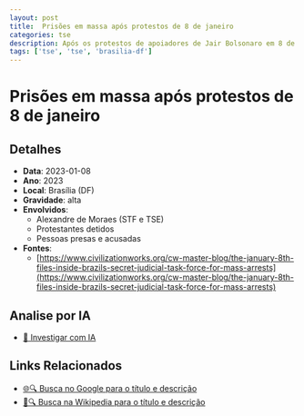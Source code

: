 ```yaml
---
layout: post
title:  Prisões em massa após protestos de 8 de janeiro
categories: tse
description: Após os protestos de apoiadores de Jair Bolsonaro em 8 de janeiro, foram realizadas prisões em massa com acusações severas como tentativa de golpe e associação criminosa, com sentenças altas mesmo para os não violentos. STF e TSE, sob Alexandre de Moraes, centralizaram decisões e usaram relatórios informais.
tags: ['tse', 'tse', 'brasilia-df']
---
```


# Prisões em massa após protestos de 8 de janeiro

## Detalhes
- **Data**: 2023-01-08
- **Ano**: 2023
- **Local**: Brasília (DF)
- **Gravidade**: alta
- **Envolvidos**:
  - Alexandre de Moraes (STF e TSE)
  - Protestantes detidos
  - Pessoas presas e acusadas
- **Fontes**:
  - [https://www.civilizationworks.org/cw-master-blog/the-january-8th-files-inside-brazils-secret-judicial-task-force-for-mass-arrests](https://www.civilizationworks.org/cw-master-blog/the-january-8th-files-inside-brazils-secret-judicial-task-force-for-mass-arrests)

## Analise por IA
- [🤖 Investigar com IA](https://www.perplexity.ai/search?q=%22Alexandre%20de%20Moraes%22%20Pris%C3%B5es%20em%20massa%20ap%C3%B3s%20protestos%20de%208%20de%20janeiro%20Ap%C3%B3s%20os%20protestos%20de%20apoiadores%20de%20Jair%20Bolsonaro%20em%208%20de%20janeiro%2C%20foram%20realizadas%20pris%C3%B5es%20em%20massa%20com%20acusa%C3%A7%C3%B5es%20severas%20como%20tentativa%20de%20golpe%20e%20associa%C3%A7%C3%A3o%20criminosa%2C%20com%20senten%C3%A7as%20altas%20mesmo%20para%20os%20n%C3%A3o%20violentos.%20STF%20e%20TSE%2C%20sob%20Alexandre%20de%20Moraes%2C%20centralizaram%20decis%C3%B5es%20e%20usaram%20relat%C3%B3rios%20informais.%20Bras%C3%ADlia%20%28DF%29%202023)

## Links Relacionados
- [🌐🔍 Busca no Google para o título e descrição](https://www.google.com/search?q=%22Alexandre%20de%20Moraes%22%20Pris%C3%B5es%20em%20massa%20ap%C3%B3s%20protestos%20de%208%20de%20janeiro%20Ap%C3%B3s%20os%20protestos%20de%20apoiadores%20de%20Jair%20Bolsonaro%20em%208%20de%20janeiro%2C%20foram%20realizadas%20pris%C3%B5es%20em%20massa%20com%20acusa%C3%A7%C3%B5es%20severas%20como%20tentativa%20de%20golpe%20e%20associa%C3%A7%C3%A3o%20criminosa%2C%20com%20senten%C3%A7as%20altas%20mesmo%20para%20os%20n%C3%A3o%20violentos.%20STF%20e%20TSE%2C%20sob%20Alexandre%20de%20Moraes%2C%20centralizaram%20decis%C3%B5es%20e%20usaram%20relat%C3%B3rios%20informais.%20Bras%C3%ADlia%20%28DF%29%202023)
- [📖🔍 Busca na Wikipedia para o título e descrição](https://pt.wikipedia.org/w/index.php?search=%22Alexandre%20de%20Moraes%22%20Pris%C3%B5es%20em%20massa%20ap%C3%B3s%20protestos%20de%208%20de%20janeiro%20Ap%C3%B3s%20os%20protestos%20de%20apoiadores%20de%20Jair%20Bolsonaro%20em%208%20de%20janeiro%2C%20foram%20realizadas%20pris%C3%B5es%20em%20massa%20com%20acusa%C3%A7%C3%B5es%20severas%20como%20tentativa%20de%20golpe%20e%20associa%C3%A7%C3%A3o%20criminosa%2C%20com%20senten%C3%A7as%20altas%20mesmo%20para%20os%20n%C3%A3o%20violentos.%20STF%20e%20TSE%2C%20sob%20Alexandre%20de%20Moraes%2C%20centralizaram%20decis%C3%B5es%20e%20usaram%20relat%C3%B3rios%20informais.%20Bras%C3%ADlia%20%28DF%29%202023)


